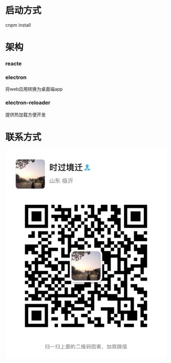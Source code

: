 # 启动方式
cnpm install
# 架构
### reacte
### electron 
将web应用转换为桌面端app
### electron-reloader
提供热加载方便开发

# 联系方式
<img src="./weixin.jpg" width="700">
